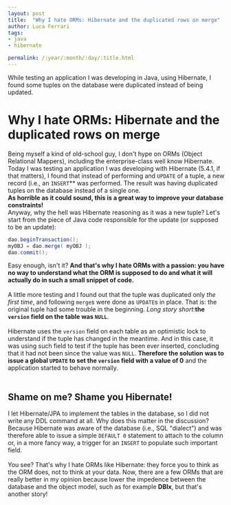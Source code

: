```yaml
---
layout: post
title:  "Why I hate ORMs: Hibernate and the duplicated rows on merge"
author: Luca Ferrari
tags:
- java
- hibernate

permalink: /:year/:month/:day/:title.html
---
```

While testing an application I was developing in Java, using Hibernate, I found some tuples on the database were duplicated instead of being updated.

# Why I hate ORMs: Hibernate and the duplicated rows on merge

Being myself a kind of old-school guy, I don't hype on ORMs (Object Relational Mappers), including the enterprise-class well know Hibernate.
<br/>
Today I was testing an application I was developing with Hibernate (5.4.1, if that matters), I found that instead of performing and `UPDATE` of a tuple, a new record (i.e., an `INSERT`** was performed. The result was having duplicated tuples on the database instead of a single one.
<br/>
**As horrible as it could sound, this is a great way to improve your database constraints!**
<br/>
Anyway, why the hell was Hibernate reasoning as it was a new tuple? Let's start from the piece of Java code responsible for the update (or supposed to be an update):

```java
dao.beginTransaction();
myOBJ = dao.merge( myOBJ );
dao.commit();
```

Easy enough, isn't it? **And that's why I hate ORMs with a passion: you have no way to understand what the ORM is supposed to do and what it will actually do in such a small snippet of code.**
<br/>
<br/>
A little more testing and I found out that the tuple was duplicated only *the first time*, and following `merge`s were done as `UPDATE`s in place. That is: the original tuple had some trouble in the beginning.
*Long story short*:**the `version` field on the table was `NULL`**.
<br/>
<br/>
Hibernate uses the `version` field on each table as an optimistic lock to understand if the tuple has changed in the meantime. And in this case, it was using such field to test if the tuple has been ever inserted, concluding that it had not been since the value was `NULL`. **Therefore the solution was to issue a global `UPDATE` to set the `version` field with a value of 0** and the application started to behave normally.
<br/>
<br/>

## Shame on me? Shame you Hibernate!

I let Hibernate/JPA to implement the tables in the database, so I did not write any DDL command at all. Why does this matter in the discussion? Because Hibernate was aware of the database (i.e., SQL "dialect") and was therefore able to issue a simple `DEFAULT 0` statement to attach to the column or, in a more fancy way, a trigger for an `INSERT` to populate such important field.
<br/>
<br/>
You see? That's why I hate ORMs like Hibernate: they force you to think as the ORM does, not to think at your data. Now, there are a few ORMs that are really better in my opinion because lower the impedence between the database and the object model, such as for example **DBIx**, but that's another story!
